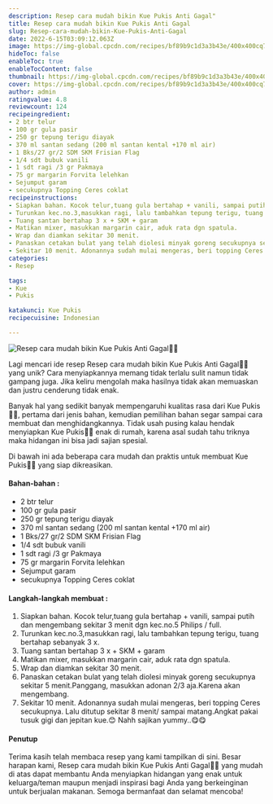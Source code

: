```yaml
---
description: Resep cara mudah bikin Kue Pukis Anti Gagal"
title: Resep cara mudah bikin Kue Pukis Anti Gagal
slug: Resep-cara-mudah-bikin-Kue-Pukis-Anti-Gagal
date: 2022-6-15T03:09:12.063Z
image: https://img-global.cpcdn.com/recipes/bf89b9c1d3a3b43e/400x400cq70/photo.jpg
hideToc: false
enableToc: true
enableTocContent: false
thumbnail: https://img-global.cpcdn.com/recipes/bf89b9c1d3a3b43e/400x400cq70/photo.jpg
cover: https://img-global.cpcdn.com/recipes/bf89b9c1d3a3b43e/400x400cq70/photo.jpg
author: admin
ratingvalue: 4.8
reviewcount: 124
recipeingredient:
- 2 btr telur
- 100 gr gula pasir
- 250 gr tepung terigu diayak
- 370 ml santan sedang (200 ml santan kental +170 ml air)
- 1 Bks/27 gr/2 SDM SKM Frisian Flag
- 1/4 sdt bubuk vanili
- 1 sdt ragi /3 gr Pakmaya
- 75 gr margarin Forvita lelehkan
- Sejumput garam
- secukupnya Topping Ceres coklat
recipeinstructions:
- Siapkan bahan. Kocok telur,tuang gula bertahap + vanili, sampai putih dan mengembang sekitar 3 menit dgn kec.no.5 Philips / full.
- Turunkan kec.no.3,masukkan ragi, lalu tambahkan tepung terigu, tuang bertahap sebanyak 3 x.
- Tuang santan bertahap 3 x + SKM + garam
- Matikan mixer, masukkan margarin cair, aduk rata dgn spatula.
- Wrap dan diamkan sekitar 30 menit.
- Panaskan cetakan bulat yang telah diolesi minyak goreng secukupnya sekitar 5 menit.Panggang, masukkan adonan 2/3 aja.Karena akan mengembang.
- Sekitar 10 menit. Adonannya sudah mulai mengeras, beri topping Ceres secukupnya. Lalu ditutup sekitar 8 menit/ sampai matang.Angkat pakai tusuk gigi dan jepitan kue.😊 Nahh sajikan yummy..😋😋
categories:
- Resep

tags:
- Kue
- Pukis

katakunci: Kue Pukis
recipecuisine: Indonesian

---
```


![Resep cara mudah bikin Kue Pukis Anti Gagal👩‍🍳](https://img-global.cpcdn.com/recipes/bf89b9c1d3a3b43e/400x400cq70/photo.jpg)

Lagi mencari ide resep Resep cara mudah bikin Kue Pukis Anti Gagal👩‍🍳 yang unik? Cara menyiapkannya memang tidak terlalu sulit namun tidak gampang juga. Jika keliru mengolah maka hasilnya tidak akan memuaskan dan justru cenderung tidak enak.

Banyak hal yang sedikit banyak mempengaruhi kualitas rasa dari Kue Pukis👩‍🍳, pertama dari jenis bahan, kemudian pemilihan bahan segar sampai cara membuat dan menghidangkannya. Tidak usah pusing kalau hendak menyiapkan Kue Pukis👩‍🍳 enak di rumah, karena asal sudah tahu triknya maka hidangan ini bisa jadi sajian spesial.

Di bawah ini ada beberapa cara mudah dan praktis untuk membuat Kue Pukis👩‍🍳 yang siap dikreasikan.

<!--inarticleads1-->

#### Bahan-bahan :

- 2 btr telur
- 100 gr gula pasir
- 250 gr tepung terigu diayak
- 370 ml santan sedang (200 ml santan kental +170 ml air)
- 1 Bks/27 gr/2 SDM SKM Frisian Flag
- 1/4 sdt bubuk vanili
- 1 sdt ragi /3 gr Pakmaya
- 75 gr margarin Forvita lelehkan
- Sejumput garam
- secukupnya Topping Ceres coklat

<!--inarticleads2-->

#### Langkah-langkah membuat :

1. Siapkan bahan. Kocok telur,tuang gula bertahap + vanili, sampai putih dan mengembang sekitar 3 menit dgn kec.no.5 Philips / full.
1. Turunkan kec.no.3,masukkan ragi, lalu tambahkan tepung terigu, tuang bertahap sebanyak 3 x.
1. Tuang santan bertahap 3 x + SKM + garam
1. Matikan mixer, masukkan margarin cair, aduk rata dgn spatula.
1. Wrap dan diamkan sekitar 30 menit.
1. Panaskan cetakan bulat yang telah diolesi minyak goreng secukupnya sekitar 5 menit.Panggang, masukkan adonan 2/3 aja.Karena akan mengembang.
1. Sekitar 10 menit. Adonannya sudah mulai mengeras, beri topping Ceres secukupnya. Lalu ditutup sekitar 8 menit/ sampai matang.Angkat pakai tusuk gigi dan jepitan kue.😊 Nahh sajikan yummy..😋😋

#### Penutup

Terima kasih telah membaca resep yang kami tampilkan di sini. Besar harapan kami, Resep cara mudah bikin Kue Pukis Anti Gagal👩‍🍳 yang mudah di atas dapat membantu Anda menyiapkan hidangan yang enak untuk keluarga/teman maupun menjadi inspirasi bagi Anda yang berkeinginan untuk berjualan makanan. Semoga bermanfaat dan selamat mencoba!